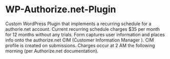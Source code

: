 # WP-Authorize.net-Plugin
Custom WordPress Plugin that implements a recurring schedule for a authorie.net account. Current recurring schedule charges $35 per month for 12 months without any trials. Form captures user information and places info onto the authorize.net CIM (Customer Information Manager ). CIM profile is created on submissions. Charges occur at 2 AM the following morning (per Authorize.net documentation). 
